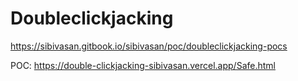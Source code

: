 # Doubleclickjacking

https://sibivasan.gitbook.io/sibivasan/poc/doubleclickjacking-pocs

POC:
https://double-clickjacking-sibivasan.vercel.app/Safe.html
